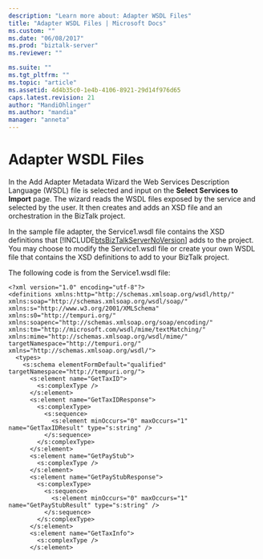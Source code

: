 ```yaml
---
description: "Learn more about: Adapter WSDL Files"
title: "Adapter WSDL Files | Microsoft Docs"
ms.custom: ""
ms.date: "06/08/2017"
ms.prod: "biztalk-server"
ms.reviewer: ""

ms.suite: ""
ms.tgt_pltfrm: ""
ms.topic: "article"
ms.assetid: 4d4b35c0-1e4b-4106-8921-29d14f976d65
caps.latest.revision: 21
author: "MandiOhlinger"
ms.author: "mandia"
manager: "anneta"
---
```

# Adapter WSDL Files
In the Add Adapter Metadata Wizard the Web Services Description Language (WSDL) file is selected and input on the **Select Services to Import** page. The wizard reads the WSDL files exposed by the service and selected by the user. It then creates and adds an XSD file and an orchestration in the BizTalk project.  
  
 In the sample file adapter, the Service1.wsdl file contains the XSD definitions that [!INCLUDE[btsBizTalkServerNoVersion](../includes/btsbiztalkservernoversion-md.md)] adds to the project. You may choose to modify the Service1.wsdl file or create your own WSDL file that contains the XSD definitions to add to your BizTalk project.  
  
 The following code is from the Service1.wsdl file:  
  
```  
<?xml version="1.0" encoding="utf-8"?>  
<definitions xmlns:http="http://schemas.xmlsoap.org/wsdl/http/" xmlns:soap="http://schemas.xmlsoap.org/wsdl/soap/" xmlns:s="http://www.w3.org/2001/XMLSchema" xmlns:s0="http://tempuri.org/" xmlns:soapenc="http://schemas.xmlsoap.org/soap/encoding/" xmlns:tm="http://microsoft.com/wsdl/mime/textMatching/" xmlns:mime="http://schemas.xmlsoap.org/wsdl/mime/" targetNamespace="http://tempuri.org/" xmlns="http://schemas.xmlsoap.org/wsdl/">  
  <types>  
    <s:schema elementFormDefault="qualified" targetNamespace="http://tempuri.org/">  
      <s:element name="GetTaxID">  
        <s:complexType />  
      </s:element>  
      <s:element name="GetTaxIDResponse">  
        <s:complexType>  
          <s:sequence>  
            <s:element minOccurs="0" maxOccurs="1" name="GetTaxIDResult" type="s:string" />  
          </s:sequence>  
        </s:complexType>  
      </s:element>  
      <s:element name="GetPayStub">  
        <s:complexType />  
      </s:element>  
      <s:element name="GetPayStubResponse">  
        <s:complexType>  
          <s:sequence>  
            <s:element minOccurs="0" maxOccurs="1" name="GetPayStubResult" type="s:string" />  
          </s:sequence>  
        </s:complexType>  
      </s:element>  
      <s:element name="GetTaxInfo">  
        <s:complexType />  
      </s:element>  
  
```

